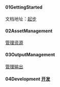 #### 01GettingStarted
文档地址：[起步](https://www.webpackjs.com/guides/getting-started/)

#### 02AssetManagement
[管理资源](https://www.webpackjs.com/guides/asset-management/)

#### 03OutputManagement
[管理输出](https://www.webpackjs.com/guides/output-management/)

#### 04Development [开发](https://www.webpackjs.com/guides/development/)
